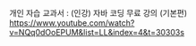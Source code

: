 개인 자습
교과서 : (인강) 자바 코딩 무료 강의 (기본편)
https://www.youtube.com/watch?v=NQq0dOoEPUM&list=LL&index=4&t=30303s
